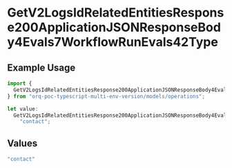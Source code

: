 # GetV2LogsIdRelatedEntitiesResponse200ApplicationJSONResponseBody4Evals7WorkflowRunEvals42Type

## Example Usage

```typescript
import {
  GetV2LogsIdRelatedEntitiesResponse200ApplicationJSONResponseBody4Evals7WorkflowRunEvals42Type,
} from "orq-poc-typescript-multi-env-version/models/operations";

let value:
  GetV2LogsIdRelatedEntitiesResponse200ApplicationJSONResponseBody4Evals7WorkflowRunEvals42Type =
    "contact";
```

## Values

```typescript
"contact"
```